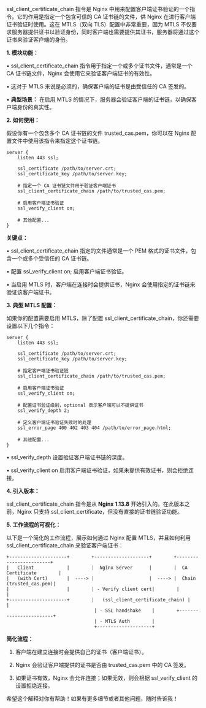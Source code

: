 ssl_client_certificate_chain 指令是 Nginx 中用来配置客户端证书验证的一个指令。它的作用是指定一个包含可信的 CA 证书链的文件，供 Nginx 在进行客户端证书验证时使用。这在 MTLS（双向 TLS）配置中非常重要，因为 MTLS 不仅要求服务器提供证书以验证身份，同时客户端也需要提供其证书，服务器将通过这个证书来验证客户端的身份。

  

**1. 模块功能：**

• ssl_client_certificate_chain 指令用于指定一个或多个证书文件，通常是一个 CA 证书链文件，Nginx 会使用它来验证客户端证书的有效性。

• 这对于 MTLS 来说是必须的，确保客户端的证书是由受信任的 CA 签发的。

• **典型场景：** 在启用 MTLS 的情况下，服务器会验证客户端的证书链，以确保客户端身份的真实性。

  

**2. 如何使用：**

  

假设你有一个包含多个 CA 证书链的文件 trusted_cas.pem，你可以在 Nginx 配置文件中使用该指令来指定这个证书链。

```
server {
    listen 443 ssl;

    ssl_certificate /path/to/server.crt;
    ssl_certificate_key /path/to/server.key;

    # 指定一个 CA 证书链文件用于验证客户端证书
    ssl_client_certificate_chain /path/to/trusted_cas.pem;

    # 启用客户端证书验证
    ssl_verify_client on;

    # 其他配置...
}
```

**关键点：**

• ssl_client_certificate_chain 指定的文件通常是一个 PEM 格式的证书文件，包含一个或多个受信任的 CA 证书链。

• 配置 ssl_verify_client on; 启用客户端证书验证。

• 当启用 MTLS 时，客户端在连接时会提供证书，Nginx 会使用指定的证书链来验证该客户端证书。

  

**3. 典型 MTLS 配置：**

  

如果你的配置需要启用 MTLS，除了配置 ssl_client_certificate_chain，你还需要设置以下几个指令：

```
server {
    listen 443 ssl;

    ssl_certificate /path/to/server.crt;
    ssl_certificate_key /path/to/server.key;

    # 指定客户端证书验证链
    ssl_client_certificate_chain /path/to/trusted_cas.pem;

    # 启用客户端证书验证
    ssl_verify_client on;

    # 配置证书验证级别，optional 表示客户端可以不提供证书
    ssl_verify_depth 2;

    # 定义客户端证书验证失败时的处理
    ssl_error_page 400 402 403 404 /path/to/error_page.html;

    # 其他配置...
}
```

• ssl_verify_depth 设置验证客户端证书链的深度。

• ssl_verify_client on 启用客户端证书验证，如果未提供有效证书，则会拒绝连接。

  

**4. 引入版本：**

  

ssl_client_certificate_chain 指令是从 **Nginx 1.13.8** 开始引入的。在此版本之前，Nginx 只支持 ssl_client_certificate，但没有直接的证书链验证功能。

  

**5. 工作流程的可视化：**

  

以下是一个简化的工作流程，展示如何通过 Nginx 配置 MTLS，并且如何利用 ssl_client_certificate_chain 来验证客户端证书：

```
+---------------------+        +--------------------+        +------------------------+
|   Client            |        |  Nginx Server      |        |  CA Certificate        |
|   (with Cert)       |  ----> |                    |  ----> |  Chain (trusted_cas.pem)|
|                     |        | - Verify client cert|        |                        |
+---------------------+        |   (ssl_client_certificate_chain) |                        |
                                | - SSL handshake    |        +------------------------+
                                | - MTLS Auth        |
                                +--------------------+
```

**简化流程：**

1. 客户端在建立连接时会提供自己的证书（客户端证书）。

2. Nginx 会验证客户端提供的证书是否由 trusted_cas.pem 中的 CA 签发。

3. 如果证书有效，Nginx 会允许连接；如果无效，则会根据 ssl_verify_client 的设置拒绝连接。

希望这个解释对你有帮助！如果有更多细节或者其他问题，随时告诉我！